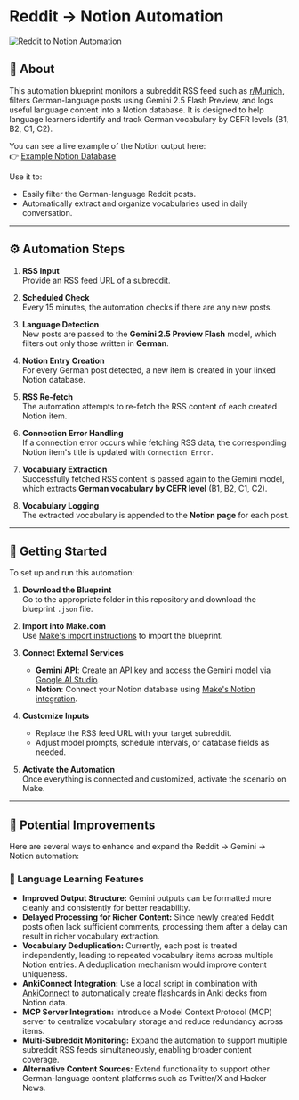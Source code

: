 # Reddit → Notion Automation

![Reddit to Notion Automation](https://github.com/user-attachments/assets/f066d608-473d-4b28-ba26-cbe9c0621a45)

## 📌 About

This automation blueprint monitors a subreddit RSS feed such as [r/Munich](https://www.reddit.com/r/Munich/), filters German-language posts using Gemini 2.5 Flash Preview, and logs useful language content into a Notion database. It is designed to help language learners identify and track German vocabulary by CEFR levels (B1, B2, C1, C2). 

You can see a live example of the Notion output here:  
👉 [Example Notion Database](https://energetic-muenster-090.notion.site/20b20f487229808eb8efc2dace322437?v=20b20f4872298043b600000cb37d0a93)

Use it to:
- Easily filter the German-language Reddit posts.
- Automatically extract and organize vocabularies used in daily conversation.

---

## ⚙️ Automation Steps

1. **RSS Input**  
   Provide an RSS feed URL of a subreddit.

2. **Scheduled Check**  
   Every 15 minutes, the automation checks if there are any new posts.

3. **Language Detection**  
   New posts are passed to the **Gemini 2.5 Preview Flash** model, which filters out only those written in **German**.

4. **Notion Entry Creation**  
   For every German post detected, a new item is created in your linked Notion database.

5. **RSS Re-fetch**  
   The automation attempts to re-fetch the RSS content of each created Notion item.

6. **Connection Error Handling**  
   If a connection error occurs while fetching RSS data, the corresponding Notion item's title is updated with `Connection Error`.

7. **Vocabulary Extraction**  
   Successfully fetched RSS content is passed again to the Gemini model, which extracts **German vocabulary by CEFR level** (B1, B2, C1, C2).

8. **Vocabulary Logging**  
   The extracted vocabulary is appended to the **Notion page** for each post.

---

## 🚀 Getting Started

To set up and run this automation:

1. **Download the Blueprint**  
   Go to the appropriate folder in this repository and download the blueprint `.json` file.

2. **Import into Make.com**  
   Use [Make's import instructions](https://help.make.com/en/articles/6327406-importing-blueprints) to import the blueprint.

3. **Connect External Services**  
   - **Gemini API**: Create an API key and access the Gemini model via [Google AI Studio](https://aistudio.google.com/prompts/new_chat).  
   - **Notion**: Connect your Notion database using [Make's Notion integration](https://apps.make.com/notion).

4. **Customize Inputs**  
   - Replace the RSS feed URL with your target subreddit.
   - Adjust model prompts, schedule intervals, or database fields as needed.

5. **Activate the Automation**  
   Once everything is connected and customized, activate the scenario on Make.

---

## 🔧 Potential Improvements

Here are several ways to enhance and expand the Reddit → Gemini → Notion automation:

### 🧠 Language Learning Features

- **Improved Output Structure:** Gemini outputs can be formatted more cleanly and consistently for better readability.
- **Delayed Processing for Richer Content:** Since newly created Reddit posts often lack sufficient comments, processing them after a delay can result in richer vocabulary extraction.
- **Vocabulary Deduplication:** Currently, each post is treated independently, leading to repeated vocabulary items across multiple Notion entries. A deduplication mechanism would improve content uniqueness.
- **AnkiConnect Integration:** Use a local script in combination with [AnkiConnect](https://foosoft.net/projects/anki-connect/) to automatically create flashcards in Anki decks from Notion data.
- **MCP Server Integration:** Introduce a Model Context Protocol (MCP) server to centralize vocabulary storage and reduce redundancy across items.
- **Multi-Subreddit Monitoring:** Expand the automation to support multiple subreddit RSS feeds simultaneously, enabling broader content coverage.
- **Alternative Content Sources:** Extend functionality to support other German-language content platforms such as Twitter/X and Hacker News.
